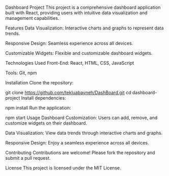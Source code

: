 Dashboard Project
This project is a comprehensive dashboard application built with React, providing users with intuitive data visualization and management capabilities.

Features
Data Visualization: Interactive charts and graphs to represent data trends.

Responsive Design: Seamless experience across all devices.

Customizable Widgets: Flexible and customizable dashboard widgets.

Technologies Used
Front-End: React, HTML, CSS, JavaScript

Tools: Git, npm

Installation
Clone the repository:

git clone https://github.com/tekluabayneh/DashBoard.git
cd dashboard-project
Install dependencies:

npm install
Run the application:

npm start
Usage
Dashboard Customization: Users can add, remove, and customize widgets on their dashboard.

Data Visualization: View data trends through interactive charts and graphs.

Responsive Design: Enjoy a seamless experience across all devices.

Contributing
Contributions are welcome! Please fork the repository and submit a pull request.

License
This project is licensed under the MIT License.
